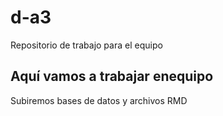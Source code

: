 # d-a3
Repositorio de trabajo para el equipo


## Aquí vamos a trabajar enequipo

Subiremos bases de datos y archivos RMD
